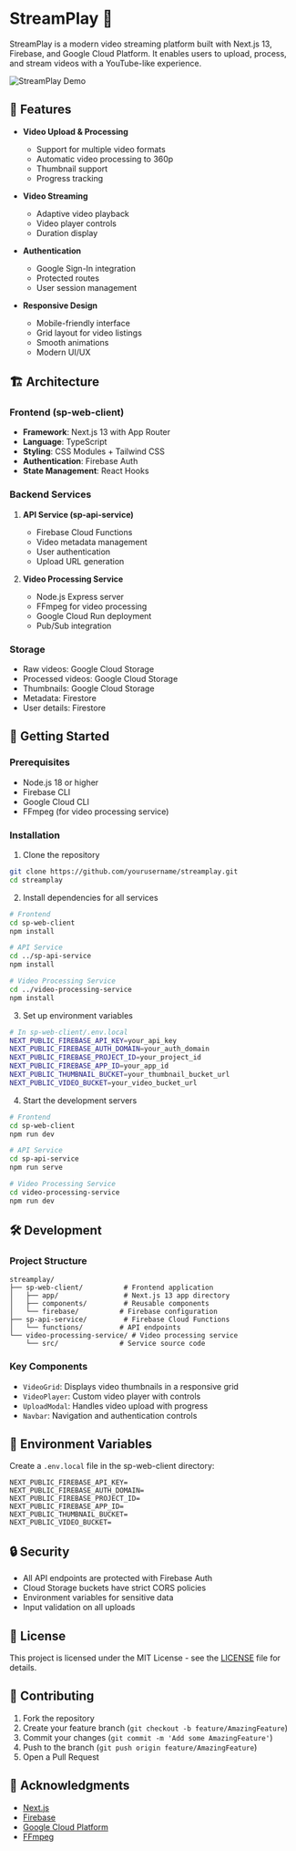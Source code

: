# StreamPlay 🎥

StreamPlay is a modern video streaming platform built with Next.js 13, Firebase, and Google Cloud Platform. It enables users to upload, process, and stream videos with a YouTube-like experience.

![StreamPlay Demo](public/demo-screenshot.png)

## 🌟 Features

- **Video Upload & Processing**
  - Support for multiple video formats
  - Automatic video processing to 360p
  - Thumbnail support
  - Progress tracking

- **Video Streaming**
  - Adaptive video playback
  - Video player controls
  - Duration display

- **Authentication**
  - Google Sign-In integration
  - Protected routes
  - User session management

- **Responsive Design**
  - Mobile-friendly interface
  - Grid layout for video listings
  - Smooth animations
  - Modern UI/UX

## 🏗️ Architecture

### Frontend (sp-web-client)
- **Framework**: Next.js 13 with App Router
- **Language**: TypeScript
- **Styling**: CSS Modules + Tailwind CSS
- **Authentication**: Firebase Auth
- **State Management**: React Hooks

### Backend Services
1. **API Service (sp-api-service)**
   - Firebase Cloud Functions
   - Video metadata management
   - User authentication
   - Upload URL generation

2. **Video Processing Service**
   - Node.js Express server
   - FFmpeg for video processing
   - Google Cloud Run deployment
   - Pub/Sub integration

### Storage
- Raw videos: Google Cloud Storage
- Processed videos: Google Cloud Storage
- Thumbnails: Google Cloud Storage
- Metadata: Firestore
- User details: Firestore

## 🚀 Getting Started

### Prerequisites
- Node.js 18 or higher
- Firebase CLI
- Google Cloud CLI
- FFmpeg (for video processing service)

### Installation

1. Clone the repository
```bash
git clone https://github.com/yourusername/streamplay.git
cd streamplay
```

2. Install dependencies for all services
```bash
# Frontend
cd sp-web-client
npm install

# API Service
cd ../sp-api-service
npm install

# Video Processing Service
cd ../video-processing-service
npm install
```

3. Set up environment variables
```bash
# In sp-web-client/.env.local
NEXT_PUBLIC_FIREBASE_API_KEY=your_api_key
NEXT_PUBLIC_FIREBASE_AUTH_DOMAIN=your_auth_domain
NEXT_PUBLIC_FIREBASE_PROJECT_ID=your_project_id
NEXT_PUBLIC_FIREBASE_APP_ID=your_app_id
NEXT_PUBLIC_THUMBNAIL_BUCKET=your_thumbnail_bucket_url
NEXT_PUBLIC_VIDEO_BUCKET=your_video_bucket_url
```

4. Start the development servers
```bash
# Frontend
cd sp-web-client
npm run dev

# API Service
cd sp-api-service
npm run serve

# Video Processing Service
cd video-processing-service
npm run dev
```

## 🛠️ Development

### Project Structure
```
streamplay/
├── sp-web-client/          # Frontend application
│   ├── app/                # Next.js 13 app directory
│   ├── components/         # Reusable components
│   └── firebase/          # Firebase configuration
├── sp-api-service/         # Firebase Cloud Functions
│   └── functions/         # API endpoints
└── video-processing-service/ # Video processing service
    └── src/               # Service source code
```

### Key Components
- `VideoGrid`: Displays video thumbnails in a responsive grid
- `VideoPlayer`: Custom video player with controls
- `UploadModal`: Handles video upload with progress
- `Navbar`: Navigation and authentication controls

## 📝 Environment Variables

Create a `.env.local` file in the sp-web-client directory:

```plaintext
NEXT_PUBLIC_FIREBASE_API_KEY=
NEXT_PUBLIC_FIREBASE_AUTH_DOMAIN=
NEXT_PUBLIC_FIREBASE_PROJECT_ID=
NEXT_PUBLIC_FIREBASE_APP_ID=
NEXT_PUBLIC_THUMBNAIL_BUCKET=
NEXT_PUBLIC_VIDEO_BUCKET=
```


## 🔒 Security

- All API endpoints are protected with Firebase Auth
- Cloud Storage buckets have strict CORS policies
- Environment variables for sensitive data
- Input validation on all uploads

## 📄 License

This project is licensed under the MIT License - see the [LICENSE](LICENSE) file for details.

## 🤝 Contributing

1. Fork the repository
2. Create your feature branch (`git checkout -b feature/AmazingFeature`)
3. Commit your changes (`git commit -m 'Add some AmazingFeature'`)
4. Push to the branch (`git push origin feature/AmazingFeature`)
5. Open a Pull Request


## 🙏 Acknowledgments

- [Next.js](https://nextjs.org/)
- [Firebase](https://firebase.google.com/)
- [Google Cloud Platform](https://cloud.google.com/)
- [FFmpeg](https://ffmpeg.org/)

